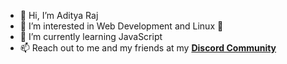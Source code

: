 - 👋 Hi, I’m Aditya Raj
- 👀 I’m interested in Web Development and Linux 🐧
- 🌱 I’m currently learning JavaScript
- 📫 Reach out to me and my friends at my <a href="https://discord.gg/5drT6tdu8e" target="blank_"><strong>Discord Community</strong></a>

<!---
aditya8Raj/aditya8Raj is a ✨ special ✨ repository because its `README.md` (this file) appears on your GitHub profile.
You can click the Preview link to take a look at your changes.
--->
